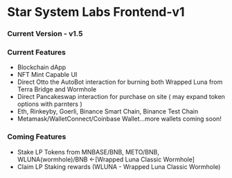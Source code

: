 # Star System Labs Frontend-v1

### Current Version - v1.5

### Current Features

* Blockchain dApp
* NFT Mint Capable UI
* Direct Otto the AutoBot interaction for burning both Wrapped Luna from Terra Bridge and Wormhole
* Direct Pancakeswap interaction for purchase on site ( may expand token options with parnters )
* Eth, Rinkeyby, Goerli, Binance Smart Chain, Binance Test Chain
* Metamask/WalletConnect/Coinbase Wallet...more wallets coming soon!

### Coming Features

* Stake LP Tokens from MNBASE/BNB, METO/BNB, WLUNA(wormhole)/BNB <-[Wrapped Luna Classic Wormhole]
* Claim LP Staking rewards (WLUNA - Wrapped Luna Classic Wormhole)
